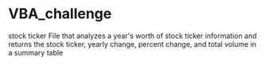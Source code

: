 # VBA_challenge
stock ticker
File that analyzes a year's worth of stock ticker information and returns the stock ticker, yearly change, percent change, and total volume in a summary table
